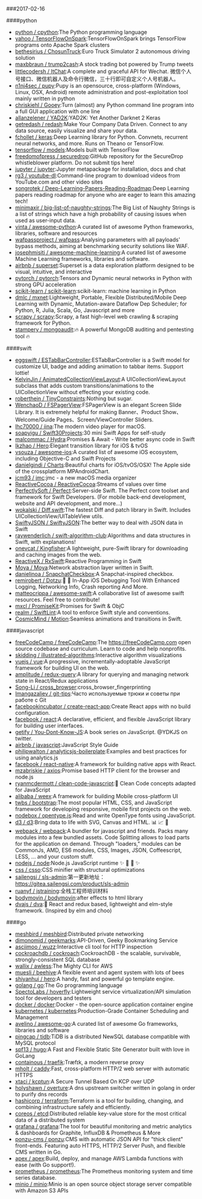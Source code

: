 ###2017-02-16

####python
* [python / cpython](https://github.com/python/cpython):The Python programming language
* [yahoo / TensorFlowOnSpark](https://github.com/yahoo/TensorFlowOnSpark):TensorFlowOnSpark brings TensorFlow programs onto Apache Spark clusters
* [bethesirius / ChosunTruck](https://github.com/bethesirius/ChosunTruck):Euro Truck Simulator 2 autonomous driving solution
* [maxbbraun / trump2cash](https://github.com/maxbbraun/trump2cash):A stock trading bot powered by Trump tweets
* [littlecodersh / ItChat](https://github.com/littlecodersh/ItChat):A complete and graceful API for Wechat. 微信个人号接口、微信机器人及命令行微信，三十行即可自定义个人号机器人。
* [n1nj4sec / pupy](https://github.com/n1nj4sec/pupy):Pupy is an opensource, cross-platform (Windows, Linux, OSX, Android) remote administration and post-exploitation tool mainly written in python
* [chriskiehl / Gooey](https://github.com/chriskiehl/Gooey):Turn (almost) any Python command line program into a full GUI application with one line
* [allanzelener / YAD2K](https://github.com/allanzelener/YAD2K):YAD2K: Yet Another Darknet 2 Keras
* [getredash / redash](https://github.com/getredash/redash):Make Your Company Data Driven. Connect to any data source, easily visualize and share your data.
* [fchollet / keras](https://github.com/fchollet/keras):Deep Learning library for Python. Convnets, recurrent neural networks, and more. Runs on Theano or TensorFlow.
* [tensorflow / models](https://github.com/tensorflow/models):Models built with TensorFlow
* [freedomofpress / securedrop](https://github.com/freedomofpress/securedrop):GitHub repository for the SecureDrop whistleblower platform. Do not submit tips here!
* [jupyter / jupyter](https://github.com/jupyter/jupyter):Jupyter metapackage for installation, docs and chat
* [rg3 / youtube-dl](https://github.com/rg3/youtube-dl):Command-line program to download videos from YouTube.com and other video sites
* [songrotek / Deep-Learning-Papers-Reading-Roadmap](https://github.com/songrotek/Deep-Learning-Papers-Reading-Roadmap):Deep Learning papers reading roadmap for anyone who are eager to learn this amazing tech!
* [minimaxir / big-list-of-naughty-strings](https://github.com/minimaxir/big-list-of-naughty-strings):The Big List of Naughty Strings is a list of strings which have a high probability of causing issues when used as user-input data.
* [vinta / awesome-python](https://github.com/vinta/awesome-python):A curated list of awesome Python frameworks, libraries, software and resources
* [wafpassproject / wafpass](https://github.com/wafpassproject/wafpass):Analysing parameters with all payloads' bypass methods, aiming at benchmarking security solutions like WAF.
* [josephmisiti / awesome-machine-learning](https://github.com/josephmisiti/awesome-machine-learning):A curated list of awesome Machine Learning frameworks, libraries and software.
* [airbnb / superset](https://github.com/airbnb/superset):Superset is a data exploration platform designed to be visual, intuitive, and interactive
* [pytorch / pytorch](https://github.com/pytorch/pytorch):Tensors and Dynamic neural networks in Python with strong GPU acceleration
* [scikit-learn / scikit-learn](https://github.com/scikit-learn/scikit-learn):scikit-learn: machine learning in Python
* [dmlc / mxnet](https://github.com/dmlc/mxnet):Lightweight, Portable, Flexible Distributed/Mobile Deep Learning with Dynamic, Mutation-aware Dataflow Dep Scheduler; for Python, R, Julia, Scala, Go, Javascript and more
* [scrapy / scrapy](https://github.com/scrapy/scrapy):Scrapy, a fast high-level web crawling & scraping framework for Python.
* [stampery / mongoaudit](https://github.com/stampery/mongoaudit):🔥 A powerful MongoDB auditing and pentesting tool 🔥

####swift
* [eggswift / ESTabBarController](https://github.com/eggswift/ESTabBarController):ESTabBarController is a Swift model for customize UI, badge and adding animation to tabbar items. Support lottie!
* [KelvinJin / AnimatedCollectionViewLayout](https://github.com/KelvinJin/AnimatedCollectionViewLayout):A UICollectionViewLayout subclass that adds custom transitions/animations to the UICollectionView without effecting your existing code.
* [roberthein / TinyConstraints](https://github.com/roberthein/TinyConstraints):Nothing but sugar.
* [WenchaoD / FSPagerView](https://github.com/WenchaoD/FSPagerView):FSPagerView is an elegant Screen Slide Library. It is extremely helpful for making Banner、Product Show、Welcome/Guide Pages、Screen/ViewController Sliders.
* [lhc70000 / iina](https://github.com/lhc70000/iina):The modern video player for macOS.
* [soapyigu / Swift30Projects](https://github.com/soapyigu/Swift30Projects):30 mini Swift Apps for self-study
* [malcommac / Hydra](https://github.com/malcommac/Hydra):Promises & Await - Write better async code in Swift
* [lkzhao / Hero](https://github.com/lkzhao/Hero):Elegant transition library for iOS & tvOS
* [vsouza / awesome-ios](https://github.com/vsouza/awesome-ios):A curated list of awesome iOS ecosystem, including Objective-C and Swift Projects
* [danielgindi / Charts](https://github.com/danielgindi/Charts):Beautiful charts for iOS/tvOS/OSX! The Apple side of the crossplatform MPAndroidChart.
* [jcm93 / jmc](https://github.com/jcm93/jmc):jmc - a new macOS media organizer
* [ReactiveCocoa / ReactiveCocoa](https://github.com/ReactiveCocoa/ReactiveCocoa):Streams of values over time
* [PerfectlySoft / Perfect](https://github.com/PerfectlySoft/Perfect):Server-side Swift. The Perfect core toolset and framework for Swift Developers. (For mobile back-end development, website and API development, and more…)
* [wokalski / Diff.swift](https://github.com/wokalski/Diff.swift):The fastest Diff and patch library in Swift. Includes UICollectionView/UITableView utils.
* [SwiftyJSON / SwiftyJSON](https://github.com/SwiftyJSON/SwiftyJSON):The better way to deal with JSON data in Swift
* [raywenderlich / swift-algorithm-club](https://github.com/raywenderlich/swift-algorithm-club):Algorithms and data structures in Swift, with explanations!
* [onevcat / Kingfisher](https://github.com/onevcat/Kingfisher):A lightweight, pure-Swift library for downloading and caching images from the web.
* [ReactiveX / RxSwift](https://github.com/ReactiveX/RxSwift):Reactive Programming in Swift
* [Moya / Moya](https://github.com/Moya/Moya):Network abstraction layer written in Swift.
* [danielinoa / SnapchatCheckbox](https://github.com/danielinoa/SnapchatCheckbox):A Snapchat-inspired checkbox.
* [remirobert / Dotzu](https://github.com/remirobert/Dotzu):📱 👀 In-App iOS Debugging Tool With Enhanced Logging, Networking Info, Crash reporting And More.
* [matteocrippa / awesome-swift](https://github.com/matteocrippa/awesome-swift):A collaborative list of awesome swift resources. Feel free to contribute!
* [mxcl / PromiseKit](https://github.com/mxcl/PromiseKit):Promises for Swift & ObjC
* [realm / SwiftLint](https://github.com/realm/SwiftLint):A tool to enforce Swift style and conventions.
* [CosmicMind / Motion](https://github.com/CosmicMind/Motion):Seamless animations and transitions in Swift.

####javascript
* [freeCodeCamp / freeCodeCamp](https://github.com/freeCodeCamp/freeCodeCamp):The https://freeCodeCamp.com open source codebase and curriculum. Learn to code and help nonprofits.
* [skidding / illustrated-algorithms](https://github.com/skidding/illustrated-algorithms):Interactive algorithm visualizations
* [vuejs / vue](https://github.com/vuejs/vue):A progressive, incrementally-adoptable JavaScript framework for building UI on the web.
* [amplitude / redux-query](https://github.com/amplitude/redux-query):A library for querying and managing network state in React/Redux applications
* [Song-Li / cross_browser](https://github.com/Song-Li/cross_browser):cross_browser_fingerprinting
* [Imangazaliev / git-tips](https://github.com/Imangazaliev/git-tips):Часто используемые трюки и советы при работе с Git
* [facebookincubator / create-react-app](https://github.com/facebookincubator/create-react-app):Create React apps with no build configuration.
* [facebook / react](https://github.com/facebook/react):A declarative, efficient, and flexible JavaScript library for building user interfaces.
* [getify / You-Dont-Know-JS](https://github.com/getify/You-Dont-Know-JS):A book series on JavaScript. @YDKJS on twitter.
* [airbnb / javascript](https://github.com/airbnb/javascript):JavaScript Style Guide
* [philipwalton / analyticsjs-boilerplate](https://github.com/philipwalton/analyticsjs-boilerplate):Examples and best practices for using analytics.js
* [facebook / react-native](https://github.com/facebook/react-native):A framework for building native apps with React.
* [mzabriskie / axios](https://github.com/mzabriskie/axios):Promise based HTTP client for the browser and node.js
* [ryanmcdermott / clean-code-javascript](https://github.com/ryanmcdermott/clean-code-javascript):🛁 Clean Code concepts adapted for JavaScript
* [alibaba / weex](https://github.com/alibaba/weex):A framework for building Mobile cross-platform UI
* [twbs / bootstrap](https://github.com/twbs/bootstrap):The most popular HTML, CSS, and JavaScript framework for developing responsive, mobile first projects on the web.
* [nodebox / opentype.js](https://github.com/nodebox/opentype.js):Read and write OpenType fonts using JavaScript.
* [d3 / d3](https://github.com/d3/d3):Bring data to life with SVG, Canvas and HTML. 📊 📈 🎉
* [webpack / webpack](https://github.com/webpack/webpack):A bundler for javascript and friends. Packs many modules into a few bundled assets. Code Splitting allows to load parts for the application on demand. Through "loaders," modules can be CommonJs, AMD, ES6 modules, CSS, Images, JSON, Coffeescript, LESS, ... and your custom stuff.
* [nodejs / node](https://github.com/nodejs/node):Node.js JavaScript runtime ✨ 🐢 🚀 ✨
* [css / csso](https://github.com/css/csso):CSS minifier with structural optimizations
* [sailengsi / sls-admin](https://github.com/sailengsi/sls-admin):第一更新地址： https://gitea.sailengsi.com/product/sls-admin
* [ruanyf / jstraining](https://github.com/ruanyf/jstraining):全栈工程师培训材料
* [bodymovin / bodymovin](https://github.com/bodymovin/bodymovin):after effects to html library
* [dvajs / dva](https://github.com/dvajs/dva):🌱 React and redux based, lightweight and elm-style framework. (Inspired by elm and choo)

####go
* [meshbird / meshbird](https://github.com/meshbird/meshbird):Distributed private networking
* [dimonomid / geekmarks](https://github.com/dimonomid/geekmarks):API-Driven, Geeky Bookmarking Service
* [asciimoo / wuzz](https://github.com/asciimoo/wuzz):Interactive cli tool for HTTP inspection
* [cockroachdb / cockroach](https://github.com/cockroachdb/cockroach):CockroachDB - the scalable, survivable, strongly-consistent SQL database
* [wallix / awless](https://github.com/wallix/awless):The Mighty CLI for AWS
* [muesli / beehive](https://github.com/muesli/beehive):A flexible event and agent system with lots of bees
* [shiyanhui / hero](https://github.com/shiyanhui/hero):A handy, fast and powerful go template engine.
* [golang / go](https://github.com/golang/go):The Go programming language
* [SpectoLabs / hoverfly](https://github.com/SpectoLabs/hoverfly):Lightweight service virtualization/API simulation tool for developers and testers
* [docker / docker](https://github.com/docker/docker):Docker - the open-source application container engine
* [kubernetes / kubernetes](https://github.com/kubernetes/kubernetes):Production-Grade Container Scheduling and Management
* [avelino / awesome-go](https://github.com/avelino/awesome-go):A curated list of awesome Go frameworks, libraries and software
* [pingcap / tidb](https://github.com/pingcap/tidb):TiDB is a distributed NewSQL database compatible with MySQL protocol
* [spf13 / hugo](https://github.com/spf13/hugo):A Fast and Flexible Static Site Generator built with love in GoLang
* [containous / traefik](https://github.com/containous/traefik):Træfɪk, a modern reverse proxy
* [mholt / caddy](https://github.com/mholt/caddy):Fast, cross-platform HTTP/2 web server with automatic HTTPS
* [xtaci / kcptun](https://github.com/xtaci/kcptun):A Secure Tunnel Based On KCP over UDP
* [holyshawn / overture](https://github.com/holyshawn/overture):A dns upstream switcher written in golang in order to purify dns records
* [hashicorp / terraform](https://github.com/hashicorp/terraform):Terraform is a tool for building, changing, and combining infrastructure safely and efficiently.
* [coreos / etcd](https://github.com/coreos/etcd):Distributed reliable key-value store for the most critical data of a distributed system
* [grafana / grafana](https://github.com/grafana/grafana):The tool for beautiful monitoring and metric analytics & dashboards for Graphite, InfluxDB & Prometheus & More
* [ponzu-cms / ponzu](https://github.com/ponzu-cms/ponzu):CMS with automatic JSON API for "thick client" front-ends. Featuring auto HTTPS, HTTP/2 Server Push, and flexible CMS written in Go.
* [apex / apex](https://github.com/apex/apex):Build, deploy, and manage AWS Lambda functions with ease (with Go support!).
* [prometheus / prometheus](https://github.com/prometheus/prometheus):The Prometheus monitoring system and time series database.
* [minio / minio](https://github.com/minio/minio):Minio is an open source object storage server compatible with Amazon S3 APIs
